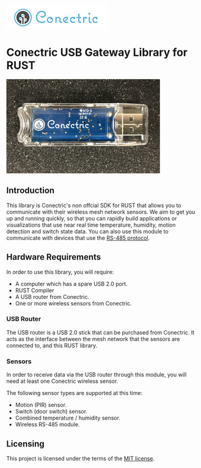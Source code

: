 ![Conectric Logo](https://raw.githubusercontent.com/Conectric/conectric-usb-gateway/master/logo.png)

# Conectric USB Gateway Library for RUST

![Conectric USB Router](https://raw.githubusercontent.com/Conectric/conectric-usb-gateway/master/usbstick.jpg)

## Introduction

This library is Conectric's non offcial SDK for RUST that allows you to communicate with their wireless mesh network sensors.  We aim to get you up and running quickly, so that you can rapidly build applications or visualizations that use near real time temperature, humidity, motion detection and switch state data.  You can also use this module to communicate with devices that use the [RS-485 protocol](https://en.wikipedia.org/wiki/RS-485).

<!-- Our introductory video provides a quick overview of the product.

[![Introductory Video](https://raw.githubusercontent.com/Conectric/conectric-usb-gateway/master/video.jpg)](https://www.youtube.com/watch?v=aPfZNUkFKBM)

We also published an [overview on Medium](https://medium.com/conectric-networks/announcing-conectrics-usb-iot-gateway-sensor-product-86087af7ae57). -->

## Hardware Requirements

In order to use this library, you will require:

* A computer which has a spare USB 2.0 port.
* RUST Compiler
* A USB router from Conectric.
* One or more wireless sensors from Conectric.

### USB Router

The USB router is a USB 2.0 stick that can be purchased from Conectric.  It acts as the interface between the mesh network that the sensors are connected to, and this RUST library.  

### Sensors

In order to receive data via the USB router through this module, you will need at least one Conectric wireless sensor.  

The following sensor types are supported at this time:

  * Motion (PIR) sensor.
  * Switch (door switch) sensor.
  * Combined temperature / humidity sensor.
  * Wireless RS-485 module.

<!-- ## Linux Dependencies

If you are running Linux (e.g. Ubuntu) you will need to install the following before installing this module:

```
sudo apt install libusb-dev libusb libudev-dev libudev build-essential
```

You may need to use `apt-get` in place of `apt`, depending on your setup.  You may also need to request specific versions for some e.g. on Raspbian Stretch for Raspberry Pi:

```
sudo apt-get install libusb-dev libusb-1.0-0-dev libudev-dev build-essential
``` -->

<!-- ## Quick Start

To get going and receive your first sensor data quickly, use one of our bundled examples:

```shell
mkdir iotgateway
cd iotgateway
npm init
```

Accept all the defaults, except "entry point", use `server.js` for that.  Then:

```shell
npm install --save conectric-usb-gateway
cp node_modules/conectric-usb-gateway/examples/logmessages/server.js .
npm start
```

Then insert batteries into your Conectric sensors, plug your Conectric USB router into a USB port on your computer and watch sensor data appear in your `console.log` output.

**Example expected output (when a temperature / humidity sensor is present):**

```shell
$ npm start

> conectric-gateway-example-logmessages@1.0.0 start /Users/conectric/projects/myiotgateway
> node server.js

Found router device at /dev/tty.usbserial-DB00VL3E.
Gateway opened.
Switched gateway to dump payload mode.
USB router mac address is 00124b000513da40.
USB router Contiki version: 3.x
USB router Conectric version: 1.0.2
{ type: 'tempHumidity',
  payload: 
   { battery: 3,
     temperature: 23.05,
     temperatureUnit: 'C',
     humidity: 41.65 },
  timestamp: 1518761945243,
  sensorId: 'a946',
  sequenceNumber: 37 }
```

`server.js` contains:

```javascript
const gateway = require('conectric-usb-gateway');

gateway.runGateway({
  onSensorMessage: (sensorMessage) => {
    console.log(sensorMessage);
  }
});
```
## Incoming Message Types

This module works by decoding sensor broadcast messages from the mesh network, then translating them into JSON objects which are then supplied to your callback function where your business logic happens.

Depending on how you configure this module (see [Configuration Options](#configuration-options) for details), and on which sensors you have available, you can expect to see the following types of message delivered to your callback. 

Each message has a set of common keys.  Others only appear when certain gateway configuration values are set in your code's call to `runGateway`:

* `numHops`: (present if `sendHopData` option is set to `true`).  Value will be a number indicating the number of network hops that the message took.
* `maxHops`: (present if `sendHopData` option is set to `true`).   Value will be a number indicating the maximum number of allowed network hops (`0` = unlimited).
* `payload`: (present unless `sendDecodedPayload` option is set to `false`).  Value will be an object whose schema varies depending on the value of `type`, see the next few sections for examples of each type of payload.
* `timestamp`: (always present) UNIX timestamp for when the gateway received the message from the mesh network.
* `rawData`: (present if `sendRawData` option is set to `true`).  Value will be the raw hex data for the message as received from the mesh network.  This is mostly useful for debugging this module, end users should use values from `payload`.
* `sensorId`: (always present) The last 4 characters of the mesh network MAC address of the sensor that send the message.
* `sequenceNumber`: (always present) The message sequence number -- do not rely on these to arrive in order, or be unique, as the sequence number will reset over time or if the sensor's battery is removed and replaced.  You should **not** use a combination of `sequenceNumber` and `sensorId` as a unique message key.
* `type`: (always present) indicates which type of message was received, values are:
    * `boot`
    * `keepAlive`
    * `motion`
    * `rs485Config`
    * `rs485ChunkEnvelopeResponse`,
    * `rs485ChunkRequest`,
    * `rs485ChunkResponse`,
    * `rs485Request`
    * `rs485Response`
    * `switch`
    * `tempHumidity`
    * `text`

### boot

This message is sent when a sensor initially boots up (battery is inserted), or is reset for some reason.  The message JSON looks like:

```json
{
  "type": "boot",
  "payload": {
    "battery": 2.9,
    "resetCause": "powerOn"
  },
  "timestamp": 1518746384048,
  "sensorId": "a946",
  "sequenceNumber": 0
}
```

The `payload` for the `boot` message consists of the following keys:

* `battery`: The sensor's battery level in volts.
* `resetCause`: Indicates the reason that the sensor booted, possible values are:
    * `powerOn`: The battery was inserted into the sensor.
    * `externalReset`: The sensor's reset button was pressed.
    * `watchdogReset`: The sensor's firmware detected a need to reboot the sensor.
    * `unknown`: Catch all value, which should never appear.

If your application does not need to see these messages, they can be suppressed using the `sendBootMessages` configuration option.  See the [Configuration Options](#configuration-options) for details.

### keepAlive

This message is sent periodically by sensors to indicate that they are still alive.  For example, without a door being opened or closed a switch sensor may not need to send an event message for a very long time, so a `keepAlive` serves as proof that it is still listening, has battery and is attached to the network.

The message JSON looks like this:

```json
{ 
  "type": "keepAlive",
  "payload": { 
    "battery": 3.1 
  },
  "timestamp": 1531977054,
  "sensorId": "15f0",
  "sequenceNumber": 26 
}
```

Delivery of these messages to the callback function is disabled by default.  If your application needs to receive them, they can be enabled using the `sendKeepAliveMessages` configuration option. See the [Configuration Options](#configuration-options) for details. 

### motion

This message is sent when a motion detector / PIR sensor detects motion.  The message JSON looks like:

```json
{ 
  "type": "motion",
  "payload": { 
    "battery": 2.8, 
    "motion": true 
  },
  "timestamp": 1518757698977,
  "sensorId": "02A2",
  "sequenceNumber": 12 
}
```

The `payload` for the `motion` message consists of the following keys:

* `battery`: The sensor's battery level in volts.
* `motion`: Will always be `true` as the sensor only fires when motion is detected.

### rs485ChunkEnvelopeResponse

This message is sent in response to an `rs485Request` message, in the case where the data being return is > 64 bytes and has been split up for tranport on the mesh network.

This message contains information on the number and size of chunks that the data was brokwn down into.

The message JSON looks like:

```json
{ 
  "type": "rs485ChunkEnvelopeResponse",
  "payload": { 
    "battery": 3.1, 
    "numChunks": 4, 
    "chunkSize": 64 
  },
  "timestamp": 1536903474,
  "sensorId": "e17b",
  "sequenceNumber": 39 
}
```
The `payload` for the `rs485ChunkEnvelopeResponse` message consists of the following keys:

* `battery`: The sensor's battery level in volts.
* `numChunks`: The number of chunks that the complete response payload has been broken up into.
* `chunkSize`: The size in bytes of each chunk.

Information from the payload would then be used to send `rs485ChunkRequest` messages to ask the remote device to send each chunk across the network until all are received and can be re-assembled into the original message.

### rs485ChunkResponse

This message is sent in response to an `rs485ChunkRequest` message, and contains a single chunk of a larger complete response that was broken down for transport over the mesh network.

The message JSON looks like:

```json
{
  "type": "rs485ChunkResponse",
  "payload": { 
    "battery": 3.1,
    "data": "021022173..." 
  },
  "timestamp": 1536903735,
  "sensorId": "e17b",
  "sequenceNumber": 45 
}
```
The `payload` for the `rs485ChunkResponse` message consists of the following keys:

* `battery`: The sensor's battery level in volts.
* `data`: Raw data from the device sending the message.

### rs485Response

This message is sent from a wireless RS-485 module in reponse to a request sent from the USB router to the RS-485 module.  See RS-485 Messaging section of this document for details of how to send a request.

The message JSON looks like:

```json
{ 
  "type": "rs485Response",
  "payload": { 
    "battery": 3.1, 
    "rs485": "0110000062b9fe" 
  },
  "timestamp": 1527654307,
  "sensorId": "dfbc",
  "sequenceNumber": 1
}
```

The `payload` for the `rs485Response` message consists of the following keys:

* `battery`: The sensor's battery level in volts.
* `rs485`: Data coming back from the RS-485 device in response to data sent in an `rs485Request` message (See RS-485 Messaging section of this document).  The format and encoding of this data will depend on your RS-485 device.

### switch

This messsage is sent when a switch / door switch sensor changes state (switch / door opens or closes).  The message JSON looks like:

```json
{ 
  "type": "switch",
  "payload": { 
    "battery": 3, 
    "switch": false 
  },
  "timestamp": 1518757698977,
  "sensorId": "0219",
  "sequenceNumber": 0 
}
```

The `payload` for the `switch` message consists of the following keys:

* `battery`: The sensor's battery level in volts.
* `switch`: By default, the value will be `false` when the two switch magnets are close to each other or `true` when the two switch magnets are far apart from each other.

The optional configuration key `switchOpenValue` can be used in your call to `runGateway`.  It can be set to change the value of `switch`, so that it becomes `false` when the magnets are far apart from each other and `true` when they are close together.  To do this, set `switchOpenValue` to `false` in your call to `runGateway`:

```javascript
gateway.runGateway({
  onSensorData: (sensorData) => {
    console.log(sensorData);
  },
  switchOpenValue: false  // switch messages report true when magnets close to each other
})
```

### tempHumidity

This message is sent when a temperature and humidity sensor broadcasts the temperature and humidity values that it has observed.  The message JSON looks like:

```json
{
  "type": "tempHumidity",
  "payload": {
    "battery": 3,
    "temperature": 73.33,
    "temperatureUnit": "F",
    "humidity": 60.65
  },
  "timestamp": 1518746385455,
  "sensorId": "a946",
  "sequenceNumber": 1
}
```

The `payload` for the `tempHumidity` message consists of the following keys:

* `battery`: The sensor's battery level in volts.
* `temperature`: The temperature reading, to a maximum of two decimal places.
* `temperatureUnit`: Will be set to `"C"` if the value of `temperature` is in degrees Celcius (default), or `"F"` if the value of `temperature` is in degrees Fahrenheit.
* `humidity`: The percentage relative humidity reading, to a maximum of two decimal places.

By default, values for `temperature` will be in degrees Celcius.  To receive values in degrees Fahrenheit, set the configuration option `useFahrenheightTemps` to `true` (see [Configuration Options](#configuration-options) section).

### text

This message is received from another USB router or other network device.  The message JSON looks like:

```json
{ 
  "type": "text",
  "payload": { 
    "battery": 3.2, 
    "text": "Hello World this is a test." 
  },
  "timestamp": 1524198664,
  "sensorId": "da40",
  "sequenceNumber": 10 
}
```

The `payload` for the `text` message consists of the following keys:

* `battery`: The sensor's battery level in volts.
* `text`: The free text message string that was sent (up to 250 characters).

By default, `text` will be decoded from the hex representation used on the network.  To receive raw hex data instead, set the configuration option `decodeTextMessages` to `false` (see [Configuration Options](#configuration-options) section).

## Callback Functions

This module deals with decoding the sensor broadcast messages from the mesh network, and handles all of the heavy lifting associated with that for you.  When you start the gateway module by invoking its `runGateway` method, you must pass it a configuration object containing a callback function that will be called every time a message is received from the mesh network.  A second callback function can also be supplied, and is called when the gateway is ready to send text messages to the network.

You can disable some messages (for example sensor boot messages) using the configuration settings (see [Configuration Options](#configuration-options) section) in the case where your business logic doesn't need to see them.

### onSensorData

The object passed to the `runGateway` method must contain a key `onSensorData` whose value must be a function that takes a single parameter.  Values passed to that parameter will be JSON objects corresponding to the schemas described in [Message Types](#message-types).

Here's an example implementation that can process several types of incoming message and display relevant data:

```javascript
const gateway = require('conectric-usb-gateway');

gateway.runGateway({
  onSensorMessage: (sensorMessage) => {
    const sensorId = sensorMessage.sensorId;
    const payload = sensorMessage.payload;

    switch (sensorMessage.type) {
      case 'boot':
        console.log(`Sensor ${sensorId} booted, reason ${payload.resetCause}`);
        break;
      case 'motion':
        console.log(`Sensor ${sensorId} detected motion.`);
        break;
      case 'tempHumidity':
        console.log(`Sensor ${sensorId} reports temp ${payload.temperature}${payload.temperatureUnit} / humidity ${payload.humidity}%.`);
        break;
      case 'switch':
        console.log(`Sensor ${sensorId}, switch state is ${payload.switch}.`);
        break;
      default:
        console.log('Unknown message type received!');
    }
  }  
});
```

### onGatewayReady

This is an optional callback that should be provided if you want to know when the USB router has been inserted and the gateway has established communications with it and is ready to send messages.  Use this if you wish to use the text message sending or RS-485 functionality.

```javascript
const gateway = require('conectric-usb-gateway');

gateway.runGateway({
    onSensorMessage: (sensorMessage) => {
        console.log(sensorMessage);
    },
    onGatewayReady: () => {
        console.log('Gateway is ready.');
        const res = gateway.sendTextMessage({
            message: 'Hello World this is a test.',
            destination: 'da40'
        });

        console.log(`${res === true ? 'Message sent.' : 'Error sending message.'}`);
    }
});
```

If you want to broadcast the text message to any listening routers, use `gateway.BROADCAST_ALL_ADDRESS` as the destination value.  To broadcast to those a single network hop away, use `gateway.BROADCAST_LOCAL_ADDRESS`.

## Configuration Options

The object that is passed as the only parameter to the `runGateway` method can also contain any mixture of the following additional configuration keys.  Adding additional keys that are not documented here will result in an error message from `runGateway`.

Example with some configuration options set, those which are omitted will use their default values:

```javascript
const gateway = require('conectric-usb-gateway');

gateway.runGateway({
  onSensorMessage: (sensorMessage) => {
    console.log(sensorMessage);
  },
  sendBootMessages: false, // Suppress sensor boot/reboot messages
  useFahrenheitTemps: true // Report temperature in F not C
});
```

### debugMode

Controls whether or not additional low level debugging is sent to `console.log` (informational) and `console.error` (error) from within the gateway module.

* Possible values: `true | false`
* Optional: yes
* Default: `false`

### decodeTextMessages

Controls whether or not text message payloads are decoded from hex.

* Possible values: `true | false`
* Optional: yes
* Default: `true`

### deDuplicateBursts

Some sensors broadcast messages in a burst, where the same message ID is sent more than once to ensure that it reaches its indended recipient.  This parameter controls whether the gateway module should pass all messages having the same messsage ID to the `onSensorData` callback or only one of them.  Applies to all message types.

* Possible values: `true | false`
* Optional: yes
* Default: `true`

### sendBootMessages

Sensors broadcast boot messages when a battery is inserted or other power reset event occurs.  This parameter controls whether or not these messages are passed to the `onSensorData` callback.

* Possible values: `true | false`
* Optional: yes
* Default: `true`

### sendDecodedPayload

If `true`, messages supplied to the `onSensorData` callback will contain a `payload` key containing a JSON object that holds the decoded message payload.  The form of this object will depend on which type of message was received (see [Message Types](#message-types)).

* Possible values: `true | false`
* Optional: yes
* Default: `true`

### sendHopData

If `true`, messages supplied to the `onSensorData` callback will contain two extra keys:

* `numHops`: The number of wireless hops that the message took across the network
* `maxHops`: The maximum number of hops that the network allows (0 = unlimited)
* Possible values: `true | false`
* Optional: yes
* Default: `false`

### sendKeepAliveMessages

If `true`, `keepAlive` messages will be passed to the `onSensorData` callback. 

* Possible values: `true | false`
* Optional: yes
* Default: false

### sendRawData

If `true`, messages supplied to the `onSensorData` callback will contain a `rawData` key containing the unencoded hex message received from the mesh network.  Mostly useful for debugging the gateway module.

* Possible values: `true | false`
* Optional: yes
* Default: `false`

### switchOpenValue

Determines whether the library reports the switch sensor having an open circuit as `true` or `false`.  Set according to your application's needs.

* Possible values: `true | false`
* Optional: yes
* Default: `false`

### useFahrenheitTemps

If `true`, messages of type `tempHumidity` will contain temperature in Fahrenheit.  If `false`, messages of type `tempHumidity` will contain temperature in Celcius.

* Possible values: `true | false`
* Optional: yes
* Default: `false`

## Getting the Gateway's MAC Address

Should you need to access the mesh network MAC address for the USB router that the gateway module is using, you can do so in your callback function as follows:

```javascript
const gateway = require('conectric-usb-gateway');

gateway.runGateway({
  onSensorMessage: (sensorMessage) => {
    console.log(gateway.macAddress); // '00124b0005141c71'
    console.log(sensorMessage);
  }
});
```

The MAC address is returned as a string.  This could for example be useful to use in a message that your callback function sends to a server, so that the originating gateway can be identified if your system has several of them.

## Getting Version Information from the Gateway

Should you need to know the gateway's Contiki OS version or Conectric firmware version, you can do so in your callback function as follows:

```javascript
const gateway = require('conectric-usb-gateway');

gateway.runGateway({
  onSensorMessage: (sensorMessage) => {
    console.log(gateway.contikiVersion); // '3.x'
    console.log(gateway.conectricVersion); // '1.0.2'
    console.log(sensorMessage);
  }
});
```

## Sending a Text Message

To send a text message to another USB router, you will need to know the last 4 characters of that router's MAC address (see above for how to obtain this).

Once you have that, simply call `sendTextMessage`:

```javascript
const gateway = require('conectric-usb-gateway');

gateway.runGateway({
    onSensorMessage: (sensorMessage) => {
        console.log(sensorMessage);
    },
    onGatewayReady: () => {
        console.log('Gateway is ready.');
        const res = gateway.sendTextMessage({
            message: 'Hello World this is a test.',
            destination: 'da40'
        });

        console.log(`${res === true ? 'Message sent.' : 'Error sending message.'}`);
    }
});
```

This requires the gateway to be up and running, so should be called only once the `onGatewayReady` callback has been invoked.  If you want to broadcast the text message to any listening routers, use `gateway.BROADCAST_ALL_ADDRESS` as the destination value.  Use `gateway.BROADCAST_LOCAL_ADDRESS` to broadcast to local neighboring devices only.

Both `message` and `destination` are required parameters.

## RS-485 Messaging

Using Conectric's wireless RS-485 module, messages can be exchanged with devices that use the RS-485 protocol.

### Sending an RS-485 Configuration Message

This message is used to configure serial communications with the RS-485 device attached to the wireless RS-485 module.

The following parameters are all required when using `sendRS485ConfigMessage`:

* `baudRate`: Valid values are `2400`, `4800`, `9600`, `19200`.
* `parity`: Valid values are `gateway.PARITY_NONE`, `gateway.PARITY_ODD` and `gateway.PARITY_EVEN`.
* `stopBits`: Valid values are `1` and `2`.
* `bitMask`: Valid values are `8` and `7`.
* `destination`: The last 4 characters of the MAC address of the device that the message is destined for e.g. `da40`. 

```javascript
const gateway = require('conectric-usb-gateway');

gateway.runGateway({
    onSensorMessage: (sensorMessage) => {
        console.log(sensorMessage);
    },
    onGatewayReady: () => {
        console.log('Gateway is ready.');
        const res = gateway.sendRS485ConfigMessage({
          baudRate: 4800,
          parity: gateway.PARITY_NONE,
          stopBits: 1,
          bitMask: 7,
          destination: 'da40'
        });

        console.log(`${res === true ? 'Message sent.' : 'Error sending message.'}`);
    }
});
```

This requires the gateway to be up and running, so should be called only once the `onGatewayReady` callback has been invoked.  If you want to broadcast the text message to any listening routers, use `gateway.BROADCAST_ALL_ADDRESS` as the destination value.  Use `gateway.BROADCAST_LOCAL_ADDRESS` to broadcast to local neighboring devices only.

### Sending an RS-485 Request Message

This message is used to send data to an RS-485 device connected to a Conectric RS-485 wireless module.  

The following parameters are required:

* `message`: A string of data to be sent to the RS-485 device.  The format / encoding of this data will depend on your RS-485 device.

And the following are optional parameters:

* `hexEncodePayload`: If set to `true`, the value of `message` will be hex encoded before being sent to the wireless RS-485 module.  If set to `false`, the value of `message` will be sent unchanged.  Defaults to `true`.

```javascript
const gateway = require('conectric-usb-gateway');
  
gateway.runGateway({
  onSensorMessage: (sensorMessage) => {
    console.log(sensorMessage);
  },
  onGatewayReady: () => {
    console.log('Gateway is ready.');
    gateway.sendRS485Request({
      message: '010600000001480a',
      destination: 'dfbc',
      hexEncodePayload: false
    });
  }
});

```

(Sends `010600000001480a` to RS-485 wireless module whose MAC address ends `dfbc`).

This requires the gateway to be up and running, so should be called only once the `onGatewayReady` callback has been invoked.  If you want to broadcast the text message to any listening routers, use `gateway.BROADCAST_ALL_ADDRESS` as the destination value.  Use `gateway.BROADCAST_LOCAL_ADDRESS` to broadcast to local neighboring devices only.

### Receiving an RS-485 Response Message

`rs485Response` messages arrive into the `onSensorMessage` callback function like any other messages from sensors:

```javascript
const gateway = require('conectric-usb-gateway');

gateway.runGateway({
    onSensorMessage: (sensorMessage) => {
        if (sensorMessage.messageType === 'rs485Response') {
          console.log(sensorMessage.payload.rs485);
        }
    },
    onGatewayReady: () => {
        console.log('Gateway is ready.');
        // Send an rs485 message here...
    }
});
```

The data from the RS-485 device will be contained in `sensorMessage.payload.rs485`.  The data's encoding will depend on the RS-485 device.

### Receiving a Chunked RS-485 Response Message

When sending an `rs485Request`, the response may sometimes contain a data payload that is too large to be transmitted over the mesh network in a single message.  In this case the RS-485 sensor will break it down into chunks.  Instead of replying with an `rs485Response` message, it will reply with a `rs485ChunkEnvelopeResponse`.  This message contains details of how many chunks are needed to transmit the message, and what the size of each chunk is:

```json
{ 
  "type": "rs485ChunkEnvelopeResponse",
  "payload": { 
    "battery": 3.1, 
    "numChunks": 4, 
    "chunkSize": 64 
  },
  "timestamp": 1536903474,
  "sensorId": "e17b",
  "sequenceNumber": 39 
}
```

Using the values in `payload.numChunks` and `payload.chunkSize`, you can then send an `rs485ChunkRequest` message back to the RS-485 sensor for the first chunk (chunks are 0 indexed, so to get 4 we would use 0-3):

```javascript
    gateway.sendRS485ChunkRequest({
        chunkNumber: 0,
        chunkSize: msg.payload.chunkSize,
        destination: msg.sensorId
    });
```

The RS-485 sensor will respond with a `rs485ChunkResponse` message which looks like this and contains the first part of the data:

```json
{
  "type": "rs485ChunkResponse",
  "payload": { 
    "battery": 3.1,
    "data": "021022173..." 
  },
  "timestamp": 1536903735,
  "sensorId": "e17b",
  "sequenceNumber": 45 
}
```

You would then repeat this process for chunks 1..3 and once all 4 chunks are retrieved, you can assemble the complete data packet.

While sending and receiving `rs485ChunkRequest` and `rs485ChunkResponse` messages, you should **not** send another `rs485Request` to the same sensor, as this will cause it to exit the chunking process on its side, and begin a new request/response cycle.

Full demo code for this process can be found in `examples/ekm`.

## Bundled Examples

To get you started quickly, we have provided some basic example implementations that use the gateway module.  These are located in the `examples` folder.

### Example 1: Log Incoming Messages

**Location:** `examples/logmessages`.

**Sensors Required:** Any.

**Description:** This is the simplest example, which uses all the configuration defaults and simply logs each message received.

**Usage:** To run this example, use follow these simple steps:

```shell
mkdir iotgateway
cd iotgateway
npm init
```

Accept all the defaults, except "entry point", use `server.js` for that.  Then:

```shell
npm install --save conectric-usb-gateway
cp node_modules/conectric-usb-gateway/examples/logmessages/server.js .
npm start
```

Then insert the Conectric USB router into a free USB port, and add batteries to your sensors.

If you want to modify this example for your own purposes, simply edit `server.js` and replace the contents of the callback function with your own logic.

### Example 2: Send Incoming Messages to a Server

**Location:** `examples/sendmessages`.

**Sensors Required:** Any.

**Description:** This is a basic example showing how to receive messages from the mesh network and pass them to a server via HTTP POST to a URL.  It uses the popular [request module](https://www.npmjs.com/package/request) to manage the HTTP communications.  You can make this work simply by editing the URL to match your needs then implementing some server side logic to receive the JSON messages and do as you please with them.

**Usage:** To run this example, follow these simple steps:

```shell
mkdir iotgateway
cd iotgateway
npm init
```

Accept all the defaults, except "entry point", use `server.js` for that.  Then:

```shell
npm install --save conectric-usb-gateway
npm install --save request
cp node_modules/conectric-usb-gateway/examples/sendmessages/server.js .
npm start
```

Insert the Conectric USB stick into your computer.  After a short while you should see messages from any Conectric sensors that are nearby arriving on your computer and being sent to the server URL.

### Example 3: Send a Text Message to Another USB Router

**Location:** `examples/textmessage`.

**Sensors Required:** No sensors, requires two USB routers.

**Description:** This example shows how to send a text message betweeen two routers.

**Usage:** Before setting up this example, you will need to know the last 4 characters of the MAC address of the other USB router that will receive your message.  When you have this, store it in an environment variable:

* `DESTINATION_ROUTER_ADDR`, set to the last 4 characters of the receiving USB router's MAC address e.g. `da40`.

Once the environment variable has been set, follow these steps to install dependencies and set up npm:

```shell
mkdir iotgateway
cd iotgateway
npm init
```

Accept all the defaults, except "entry point", use `server.js` for that.  Then:

```shell
npm install --save conectric-usb-gateway
cp node_modules/conectric-usb-gateway/examples/textmessage/server.js .
```

Don't start the gateway yet, we need to set up the second one first... On another computer, follow the instructions to set up Example 1: Log Incoming Messages.  Start the message logging example code, and insert the USB router whose MAC address ends with the `DESTINATION_ROUTER_ADDR` that was set on the first computer.

Once the second computer reports that it is ready to receive messages, start the gateway on the first one:

```shell
npm start
```

It should start up and send the message:

```shell
> npm start

Waiting for USB router device.
USB Router device attached.
Found USB router device at /dev/tty.usbserial-DB00VL5G.
Gateway opened.
Switched gateway to dump payload mode.
USB router mac address is 00124b000513da7f.
USB router Contiki version: 3.x
USB router Conectric version: 1.0.2
Switched gateway to sink mode.
Gateway is ready.
Message sent.
```

And the second computer should report receipt of the message, decode it and log it:

```javascript
{ type: 'text',
  payload: { 
    battery: 3.2, 
    text: 'Hello World this is a test.' 
  },
  timestamp: 1524285294,
  sensorId: 'ffff',
  sequenceNumber: 0 
}
```

### Example 4: Exchange RS-485 Messages with Another USB Router

An RS-485 example will be provided in a future release.

### Example 5: Send an SMS Message Via Twilio API When A Door Opens

**Location:** `examples/twiliosms`.

**Sensors Required:** Switch.

**Description:** This example uses the door (switch) sensor.  Whenever the door is opened (sensor reports `true`), the callback function uses the [Twilio SMS API](https://www.twilio.com/sms) to send a text message to a pre-determined phone number which is set via an environment variable.

In order to use this, you will need to [sign up](https://www.twilio.com/try-twilio) for a Twilio demo account, or use your own paid account if you have one.

**Usage:** Before setting up this example, you will need to get all of the following from Twilio:

* Account SID.
* Authentication Token.
* Phone Number.
* If using their trial, set up your cell phone's number as a verified number on the account.

Once you've done that, set some environment variables on your local machine:

* `TWILIO_ACCOUNT_SID`, set to your Twilio Account SID.
* `TWILIO_AUTH_TOKEN`, set to your Twilio Authentication Token.
* `TWILIO_PHONE_NUMBER`, set to your Twilio Account's phone number (the one that SMS messages will appear to have come from).
* `TWILIO_DESTINATION_PHONE_NUMBER`, set to the phone number you wish to send the SMS messages to (for trial accounts this must be a verified phone number with Twilio).

Once the environment variables have been set, follow these steps to install dependencies and set up npm:

```shell
mkdir iotgateway
cd iotgateway
npm init
```

Accept all the defaults, except "entry point", use `server.js` for that.  Then:

```shell
npm install --save conectric-usb-gateway
npm install --save twilio
cp node_modules/conectric-usb-gateway/examples/twiliosms/server.js .
npm start
```

Insert the Conectric USB stick into your computer and turn on any door sensors.  Once you open the door sensor (magnets apart) you should expect to see an SMS API call to Twilio which should trigger a text message to the phone whose number is set in `TWILIO_DESTINATION_PHONE_NUMBER`.

We also published an overview of how to set up and use this example as an [article on Medium](https://medium.com/conectric-networks/door-open-alerts-with-twilio-and-conectrics-iot-sensor-product-for-node-js-65d67db97584).


### Example 6: Post Motion Events to a Slack Channel At A Configurable Minimum Interval

**Location:** `examples/slackmotion`.

**Sensors Required:** Motion.

**Description:** This example receives messages from motion sensors, and will report motion events to the popular collaboration / chat platform [Slack](https://slack.com) after a configurable minimum time interval has passed since the last event.

**Usage:** Before starting up this example, you will need to get an incoming webhook URL from Slack for the Slack team that you wish to use.  See the [Slack API documentation](https://api.slack.com/incoming-webhooks) for details of how to do so.

Once you have obtained your Slack webhook URL, go ahead and set the following environment variables on your local machine:

* `SLACK_WEBHOOK_URL`, set to the full URL that you got from Slack.
* `MOTION_REPORTING_CHANNEL`, set to the name of the Slack channel that you'd like messages posted to e.g. `random`.  You don't need the leading `#` in the channel name here.
* `MOTION_REPORTING_INTERVAL`, set the to minumum number of seconds that you'd like to have elapsed between motion events being sent to Slack e.g. `60` = 1 minute.

Having set the environment variables, follow these steps to install dependencies and set up npm:

```shell
mkdir iotgateway
cd iotgateway
npm init
```

Accept all the defaults, except "entry point", use `server.js` for that.  Then:

```shell
npm install --save conectric-usb-gateway
npm install --save slack-node
cp node_modules/conectric-usb-gateway/examples/slackmotion/server.js .
npm start
```

Insert the Conectric USB stick into your computer then insert the batteries into your motion sensor(s).  Trigger a motion sensor by waving at it, which should cause a motion event to be reported in your Slack channel.  Subsequent messages will be sent to Slack when motion is detected if `TEMPERATURE_REPORTING_INTERVAL` seconds or more have passed since the last motion event was seen.

We also published an overview of how to set up and use this example as an [article on Medium](https://medium.com/conectric-networks/movement-alerts-in-slack-with-conectrics-motion-sensor-iot-gateway-for-node-js-fcc77529e210).

### Example 7: Post Temperature Data to Elasticsearch

**Location:** `examples/elastic`.

**Sensors Required:** Temperature.

**Description:** This example receives messages from the mesh network, and reformats temperature/humidity sensor messages to flat JSON objects that it then sends to [Elasticsearch](https://www.elastic.co/products/elasticsearch).  Objects are placed into an index called `temphumidityreadings` which is created for you if not found.

In order to use this, you will need to download and setup Elasticsearch, or use their [cloud hosted solution](https://www.elastic.co/cloud/as-a-service).  You could also use additional tools such as [Grafana](https://grafana.com/) to visualize the data.  Grafana is also available to download, or as a cloud hosted service.

**Usage:** Before starting up this example, you will need to:

* Install Elasticsearch somewhere (locally, on a server, or use the hosted cloud trial).
* Know the URL and port that your Elasticsearch is running on.
* Know your Elasticsearch user name (often `elastic`) and password.

Once you have all of these things, set some environment variables on your local machine:

* `ELASTICSEARCH_URL`, set to the Elasticsearch URL minus the port information.  Must begin `http://` or `https://` e.g. `https://elasticsearch.mydomain.com`.
* `ELASTICSEARCH_USER`, set to the Elasticsearch user's username e.g. `elastic`.
* `ELASTICSEARCH_PASSWORD`, set to the Elasticsearch user's password.
* `ELASTICSEARCH_PORT`, set to the port that Elasticsearch is running on e.g. `9243`.

Once the environment variables have been set, follow these steps to install dependencies and set up npm:

```shell
mkdir iotgateway
cd iotgateway
npm init
```

Accept all the defaults, except "entry point", use `server.js` for that.  Then:

```shell
npm install --save conectric-usb-gateway
npm install --save elasticsearch
cp node_modules/conectric-usb-gateway/examples/elastic/server.js .
npm start
```

Insert the Conectric USB stick into your computer.  After a short while you should see temperature and humidity readings appear in Elasticsearch from any Conectric temperature sensors that you have nearby.

We also published an overview of how to set up and use this example as an [article on Medium](https://medium.com/conectric-networks/visualizing-room-climate-data-with-conectrics-iot-sensors-elasticsearch-grafana-3254265bf35a).

### Example 8: Receiving Chunked RS-485 Messages

**Location:** `examples/ekm`.

**Sensors Required:** RS-485 plus EKM Omnimeter v3 or v4.

**Description:** This example demonstrates how to read data from EKM's Omnimeter sub-metering product using the RS-485 data chunking messages.  It supports two different versions of the meter.  With the v3 meter, all of the data can be read in a single request / chunked response cycle.  The v4 meter provides more data, and required two request / chunked response cycles.

Both v3 and v4 demos return raw data from the meter, which would need further decoding according to EKM's documentation.

**Usage:** Before starting up this example, you will need to:

* Have an EKM Omnimeter (version 3 or 4).
* Connect the meter to the RS-485 sensor.

Next setup the code:

```shell
mkdir ekmmeter
cd ekmmeter
npm init
```

Accept all the defaults, except "entry point", use `server.js` for that.  Then:

```shell
npm install --save conectric-usb-gateway
```

If you have a v3 meter:

```shell
cp node_modules/conectric-usb-gateway/examples/ekm/omnimeter-v3/server.js .
```

If using a v4 meter, do this instead:

```shell
node_modules/conectric-usb-gateway/examples/ekm/omnimeter-v4/server.js .
```

Then edit `server.js`, replacing `dfbc` with the 4 character MAC address of your RS-485 sensor.  Also set the value of the constant `METER_SERIAL_NUMBER_HEX` with the encoded serial number for your meter.

To work out your meter's encoded serial number, take each digit of the serial number including leading 0's and put a 3 in front of it.  For example 0 becomes 30, 2 becomes 32 up to 9 becoming 39.

Having done that and saved your changes, start the demo:

```shell
npm start
```

Insert the Conectric USB stick into your computer.  You should see the code recognize this and send a message to read the meter, logging the reply.

We have also produced [a separate demo](https://github.com/Conectric/node-ekm-meter-demo) that decodes the reply into a JavaScript object. -->

<!-- ## Power Management Tips

If your application requires continuous data gathering, you should ensure that the various power saving options on the computer that you plug the USB stick into are disabled.  Otherwise, you may find that the computer may sleep the USB ports, causing a gap in your data collection. -->

<!-- ## Usage on Raspberry Pi

When using this module on a Raspberry Pi running the Raspbian operating system, we recommend using Raspbian Stretch Lite.  Installation on Raspbian (Desktop or Lite edition) will require some additional steps to install a more up to date version of Node and additional packages required to enable USB support in Node. -->

<!-- ### Install Node.js

```shell
curl -sL https://deb.nodesource.com/setup_9.x | sudo -E bash -
sudo apt-get install -y nodejs
```

Check that Node was correctly installed:

```shell
npm --version
node --version
``` -->

<!-- ### Install Required Packages for USB

Additional packages need to be installed to add USB support:

```shell
sudo apt-get install libusb-1.0-0-dev
sudo apt-get install libudev-dev
``` -->

## Licensing

This project is licensed under the terms of the [MIT license](https://opensource.org/licenses/MIT).